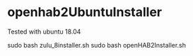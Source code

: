 # openhab2UbuntuInstaller
Tested with ubuntu 18.04

sudo bash zulu_8installer.sh
sudo bash openHAB2Installer.sh

